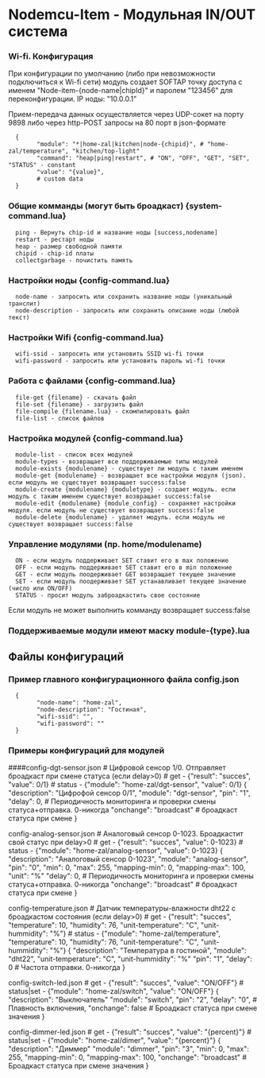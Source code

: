 # Nodemcu-Item - Модульная IN/OUT система 

### Wi-fi. Конфигурация
При конфигурации по умолчанию (либо при невозможности подключиться к Wi-fi сети) модуль создает SOFTAP точку доступа с именем "Node-item-{node-name|chipId}" и паролем "123456" для переконфигурации. IP ноды: "10.0.0.1"

Прием-передача данных осуществляется через UDP-сокет на порту 9898 либо через http-POST запросы на 80 порт в json-формате
      
      {
            "module": "*|home-zal|kitchen|node-{chipid}", # "home-zal/temperature", "kitchen/top-light"
            "command": "heap|ping|restart", # "ON", "OFF", "GET", "SET", "STATUS" - constant
            "value": "{value}",
            # custom data
      }

### Общие комманды (могут быть броадкаст) {system-command.lua}
      ping - Вернуть chip-id и название ноды [success,nodename]
      restart - рестарт ноды
      heap - размер свободной памяти
      chipid - chip-id платы
      collectgarbage - почистить память

### Настройки ноды {config-command.lua}
      node-name - запросить или сохранить название ноды (уникальный транслит)
      node-description - запросить или сохранить описание ноды (любой текст)

### Настройки Wifi {config-command.lua}
      wifi-ssid - запросить или установить SSID wi-fi точки
      wifi-password - запросить или установить пароль wi-fi точки
      
### Работа с файлами {config-command.lua}
      file-get {filename} - скачать файл
      file-set {filename} - загрузить файл
      file-compile {filename.lua} - скомпилировать файл
      file-list - список файлов

### Настройка модулей {config-command.lua}
      module-list - список всех модулей
      module-types - возвращает все поддерживаемые типы модулей
      module-exists {modulename} - существует ли модуль с таким именем
      module-get {modulename} - возвращает все настройки модуля (json). если модуль не существует возвращает success:false
      module-create {modulename} {moduletype} - создает модуль. если модуль с таким именем существует возвращает success:false
      module-edit {modulename} {module_config} - сохраняет настройки модуля. если модуль не существует возвращает success:false
      module-delete {modulename} - удаляет модуль. если модуль не существует возвращает success:false

### Управление модулями (пр. home/modulename)
      ON - если модуль поддерживает SET ставит его в max положение
      OFF - если модуль поддерживает SET ставит его в min положение
      GET - если модуль поодерживает GET возвращает текущее значение 
      SET - если модуль поодерживает SET устанавливает текущее значение (число или ON/OFF)
      STATUS - просит модуль заброадкастить свое состояние
Если модуль не может выполнить комманду возвращает success:false

### Поддерживаемые модули имеют маску module-{type}.lua

## Файлы конфигураций

### Пример главного конфигурационного файла config.json
      {
            "node-name": "home-zal",
            "node-description": "Гостиная",
            "wifi-ssid": "",
            "wifi-password": ""
      }
      
### Примеры конфигураций для модулей
####config-dgt-sensor.json
      # Цифровой сенсор 1/0. Отправляет броадкаст при смене статуса (если delay>0)
      # get - {"result": "succes", "value": 0/1}
      # status - {"module": "home-zal/dgt-sensor", "value": 0/1}
      {
            "description": "Цифрофой сенсор 0/1",
            "module": "dgt-sensor",
            "pin": "1",
            "delay": 0, # Периодичность мониторинга и проверки смены статуса+отправка. 0-никогда
            "onchange": "broadcast" # броадкаст статуса при смене
      }
      
config-analog-sensor.json
      # Аналоговый сенсор 0-1023. Броадкастит свой статус при delay>0
      # get - {"result": "succes", "value": 0-1023}
      # status - {"module": "home-zal/analog-sensor", "value": 0-1023}
      {
            "description": "Аналоговый сенсор 0-1023",
            "module": "analog-sensor",
            "pin": "0",
            "min": 0,
            "max": 255,
            "mapping-min": 0,
            "mapping-max": 100,
            "unit": "%"
            "delay": 0, # Периодичность мониторинга и проверки смены статуса+отправка. 0-никогда
            "onchange": "broadcast" # броадкаст статуса при смене
      }
      
config-temperature.json
      # Датчик температуры-влажности dht22 с броадкастом состояния (если delay>0)
      # get - {"result": "succes", "temperature": 10, "humidity": 76, "unit-temperature": "C", "unit-hummidity": "%"}
      # status - {"module": "home-zal/temperature", "temperature": 10, "humidity": 76, "unit-temperature": "C", "unit-hummidity": "%"}
      {
            "description": "Температура в гостиной",
            "module": "dht22",
            "unit-temperature": "C",
            "unit-hummidity": "%"
            "pin": "1",
            "delay": 0 # Частота отправки. 0-никогда
      }
      
config-switch-led.json
      # get - {"result": "succes", "value": "ON/OFF"}
      # status|set - {"module": "home-zal/switch", "value": "ON/OFF"}
      {
            "description": "Выключатель"
            "module": "switch",
            "pin": "2",
            "delay": "0", # Плавность включения,
            "onchange": false # Броадкаст статуса при смене значения
      }
      
config-dimmer-led.json
      # get - {"result": "succes", "value": "{percent}"}
      # status|set - {"module": "home-zal/dimer", "value": "{percent}"}
      {
            "description": "Диммер"
            "module": "dimmer",
            "pin": "3",
            "min": 0,
            "max": 255,
            "mapping-min": 0,
            "mapping-max": 100,
            "onchange": "broadcast" # Броадкаст статуса при смене значения
      }

